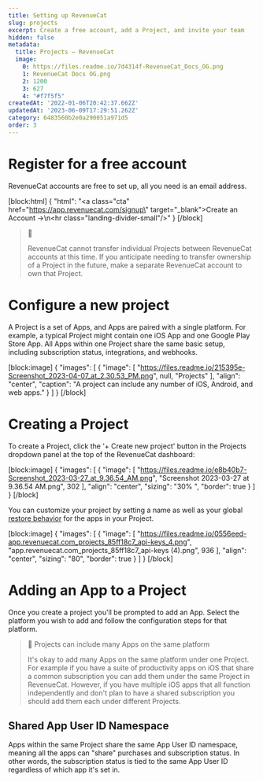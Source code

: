 ```yaml
---
title: Setting up RevenueCat
slug: projects
excerpt: Create a free account, add a Project, and invite your team
hidden: false
metadata:
  title: Projects – RevenueCat
  image:
    0: https://files.readme.io/7d4314f-RevenueCat_Docs_OG.png
    1: RevenueCat Docs OG.png
    2: 1200
    3: 627
    4: "#f7f5f5"
createdAt: '2022-01-06T20:42:37.662Z'
updatedAt: '2023-06-09T17:29:51.262Z'
category: 6483560b2e0a290051a971d5
order: 3
---
```

# Register for a free account

RevenueCat accounts are free to set up, all you need is an email address.

[block:html]
{
  "html": "<a class=\"cta\" href=\"https://app.revenuecat.com/signup\" target=\"_blank\">Create an Account →</a>\n<hr class=\"landing-divider-small\"/>"
}
[/block]



> 📘 
> 
> RevenueCat cannot transfer individual Projects between RevenueCat accounts at this time. If you anticipate needing to transfer ownership of a Project in the future, make a separate RevenueCat account to own that Project.

# Configure a new project

A Project is a set of Apps, and Apps are paired with a single platform. For example, a typical Project might contain one iOS App and one Google Play Store App. All Apps within one Project share the same basic setup, including subscription status, integrations, and webhooks. 

[block:image]
{
  "images": [
    {
      "image": [
        "https://files.readme.io/215395e-Screenshot_2023-04-07_at_2.30.53_PM.png",
        null,
        "Projects"
      ],
      "align": "center",
      "caption": "A project can include any number of iOS, Android, and web apps."
    }
  ]
}
[/block]

# Creating a Project

To create a Project, click the '+ Create new project' button in the Projects dropdown panel at the top of the RevenueCat dashboard:

[block:image]
{
  "images": [
    {
      "image": [
        "https://files.readme.io/e8b40b7-Screenshot_2023-03-27_at_9.36.54_AM.png",
        "Screenshot 2023-03-27 at 9.36.54 AM.png",
        302
      ],
      "align": "center",
      "sizing": "30% ",
      "border": true
    }
  ]
}
[/block]



You can customize your project by setting a name as well as your global [restore behavior](doc:restoring-purchases) for the apps in your Project.

[block:image]
{
  "images": [
    {
      "image": [
        "https://files.readme.io/0556eed-app.revenuecat.com_projects_85ff18c7_api-keys_4.png",
        "app.revenuecat.com_projects_85ff18c7_api-keys (4).png",
        936
      ],
      "align": "center",
      "sizing": "80",
      "border": true
    }
  ]
}
[/block]



# Adding an App to a Project

Once you create a project you'll be prompted to add an App. Select the platform you wish to add and follow the configuration steps for that platform.

> 📘 Projects can include many Apps on the same platform
> 
> It's okay to add many Apps on the same platform under one Project. For example if you have a suite of productivity apps on iOS that share a common subscription you can add them under the same Project in RevenueCat. However, if you have multiple iOS apps that all function independently and don't plan to have a shared subscription you should add them each under different Projects.

## Shared App User ID Namespace

Apps within the same Project share the same App User ID namespace, meaning all the apps can "share" purchases and subscription status. In other words, the subscription status is tied to the same App User ID regardless of which app it's set in.
